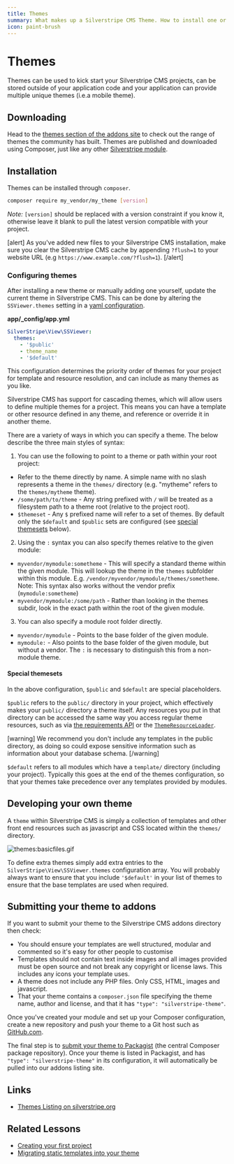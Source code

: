 ```yaml
---
title: Themes
summary: What makes up a Silverstripe CMS Theme. How to install one or write your own theme. 
icon: paint-brush
---
```


# Themes

Themes can be used to kick start your Silverstripe CMS projects, can be stored outside of your application code and your
application can provide multiple unique themes (i.e.a mobile theme).

## Downloading

Head to the [themes section of the addons site](https://addons.silverstripe.org/add-ons?search=&type=theme) to check out the range of themes the 
community has built. Themes are published and downloaded using Composer,
just like any other [Silverstripe module](/developer_guides/extending/modules).

## Installation

Themes can be installed through `composer`.

```bash
composer require my_vendor/my_theme [version]
```

*Note:* `[version]` should be replaced with a version constraint if you know it, otherwise leave it blank to pull the latest version compatible with your project.

[alert]
As you've added new files to your Silverstripe CMS installation, make sure you clear the Silverstripe CMS cache by appending
`?flush=1` to your website URL (e.g `https://www.example.com/?flush=1`).
[/alert]

### Configuring themes

After installing a new theme or manually adding one yourself, update the current theme in Silverstripe CMS. This can be done by
altering the `SSViewer.themes` setting in a [yaml configuration](../configuration).

**app/_config/app.yml**

```yaml
SilverStripe\View\SSViewer:
  themes:
    - '$public'
    - theme_name
    - '$default'
```

This configuration determines the priority order of themes for your project for template and resource resolution,
and can include as many themes as you like.

Silverstripe CMS has support for cascading themes, which will allow users to define multiple themes for a project. This means you can have a template or other resource defined in any theme, and reference or override it in another theme.

There are a variety of ways in which you can specify a theme. The below describe the three
main styles of syntax:

1. You can use the following to point to a theme or path within your root project:

  - Refer to the theme directly by name. A simple name with no slash represents a theme in the `themes/` directory (e.g. "mytheme" refers to the `themes/mytheme` theme).
  - `/some/path/to/theme` - Any string prefixed with `/` will be treated as a filesystem path to a theme root (relative to the project root).
  - `$themeset` - Any `$` prefixed name will refer to a set of themes. By default only the `$default` and `$public` sets are configured (see [special themesets](#special-themesets) below).

2. Using the `:` syntax you can also specify themes relative to the given module:

  - `myvendor/mymodule:sometheme` - This will specify a standard theme within the given module.
  This will lookup the theme in the `themes` subfolder within this module. E.g.
  `/vendor/myvendor/mymodule/themes/sometheme`.
  Note: This syntax also works without the vendor prefix (`mymodule:sometheme`)
  - `myvendor/mymodule:/some/path` - Rather than looking in the themes subdir, look in the
  exact path within the root of the given module.

3. You can also specify a module root folder directly. 

  - `myvendor/mymodule` - Points to the base folder of the given module.
  - `mymodule:` - Also points to the base folder of the given module, but without a vendor.
  The `:` is necessary to distinguish this from a non-module theme.

#### Special themesets

In the above configuration, `$public` and `$default` are special placeholders.

`$public` refers to the `public/` directory in your project, which effectively makes your `public/` directory a theme itself.
Any resources you put in that directory can be accessed the same way you access regular theme resources, such as via [the requirements API](requirements)
or the [`ThemeResourceLoader`](api:SilverStripe\View\ThemeResourceLoader).

[warning]
We recommend you don't include any templates in the public directory, as doing so could expose sensitive information such as information about your database schema.
[/warning]

`$default` refers to all modules which have a `template/` directory (including your project). Typically this goes at the end of the themes configuration,
so that your themes take precedence over any templates provided by modules.

## Developing your own theme

A `theme` within Silverstripe CMS is simply a collection of templates and other front end resources such as javascript and CSS located within the `themes/` directory.

![themes:basicfiles.gif](../../_images/basicfiles.gif)

To define extra themes simply add extra entries to the `SilverStripe\View\SSViewer.themes` configuration array. You will probably always want to ensure that you include `'$default'` in your list of themes to ensure that the base templates are used when required.

## Submitting your theme to addons

If you want to submit your theme to the Silverstripe CMS addons directory then check:

* You should ensure your templates are well structured, modular and commented so it's easy for other people to customise 
* Templates should not contain text inside images and all images provided must be open source and not break any 
copyright or license laws. This includes any icons your template uses.
* A theme does not include any PHP files. Only CSS, HTML, images and javascript.
* That your theme contains a `composer.json` file specifying the theme name, author and license, and that it has `"type": "silverstripe-theme"`.

Once you've created your module and set up your Composer configuration, create a new repository and push your theme to a Git host such as [GitHub.com](https://github.com). 

The final step is to [submit your theme to Packagist](https://packagist.org/about#how-to-submit-packages) (the central Composer package repository). Once your theme is listed in Packagist, and has `"type": "silverstripe-theme"` in its configuration, it will automatically be pulled into our addons listing site.

## Links

 * [Themes Listing on silverstripe.org](https://addons.silverstripe.org/add-ons?search=&type=theme)

## Related Lessons
* [Creating your first project](https://www.silverstripe.org/learn/lessons/v4/creating-your-first-project)
* [Migrating static templates into your theme](https://www.silverstripe.org/learn/lessons/v4/migrating-static-templates-into-your-theme-1)
